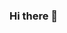 ### Hi there 👋

<!--
**jchWill/jchWill** is a ✨ _special_ ✨ repository because its `README.md` (this file) appears on your GitHub profile.

I'm currently an undergraduate at School of Software ,Shanghai Jiao Tong Univ.


- 🔭 I’m currently working on webapp...
- 🌱 I’m currently learning ICS ,Advanced Data Structure...
- 👯 I’m looking to collaborate on ...
- 🤔 I’m looking for help with ...
- 💬 Ask me about ...
- 📫 How to reach me: ...
- 😄 Pronouns: ...
- ⚡ Fun fact: ...
-->
